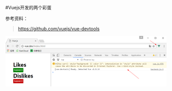 #Vuejs开发的两个彩蛋

参考资料：
>https://github.com/vuejs/vue-devtools

![](image/screenshot_1491913413807.png)


